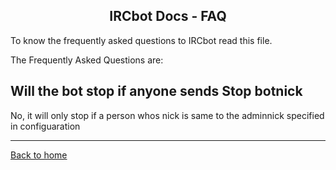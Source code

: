 <h2 align="center">IRCbot Docs - FAQ</h2>

<link rel="stylesheet" href="https://puneetgopinath.github.io/css/main.css" />

To know the frequently asked questions to IRCbot read this file.

The Frequently Asked Questions are:

## Will the bot stop if anyone sends Stop botnick

No, it will only stop if a person whos nick is same to the adminnick specified in configuaration

---------------------------------------------------------------------

[Back to home](README.md)
